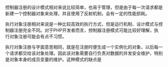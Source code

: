 控制器注册的设计模式相对来说比较简单，也易于管理，但是由于每一次请求都是新建一个控制器对象来处理，并且使用了反射机制，会有一定的性能损耗。

执行对象注册相对来说是一种比较高效的执行方式，但是运行机制、设计模式与控制器注册完全不同。对于PHP开发者而言，控制器注册模式可能比较好理解，执行对象注册可能会有点不习惯。

执行对象注册与字面意思相同，就是在注册时便生成一个实例化的对象，以后每一个请求都交给该对象处理。因此该对象需要自行负责对数据的并发安全维护，特别是对象本身的成员变量的维护。这种模式的缺点是